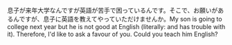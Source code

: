 <tr><td>息子が来年大学なんですが英語が苦手で困っているんです。そこで、お願いがあるんですが、息子に英語を教えてやっていただけませんか。<td><tr><tr><td>My son is going to college next year but he is not good at English (literally: and has trouble with it). Therefore, I'd like to ask a favour of you. Could you teach him English?<td><tr></table>

